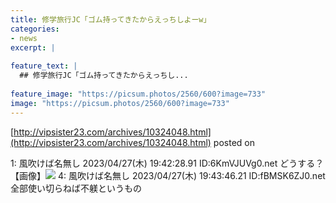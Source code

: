```yaml
---
title: 修学旅行JC「ゴム持ってきたからえっちしよーw」
categories:
- news
excerpt: |
  
feature_text: |
  ## 修学旅行JC「ゴム持ってきたからえっちし...
  
feature_image: "https://picsum.photos/2560/600?image=733"
image: "https://picsum.photos/2560/600?image=733"
---
```


[http://vipsister23.com/archives/10324048.html](http://vipsister23.com/archives/10324048.html)
posted on 

<!--more-->

1: 風吹けば名無し 2023/04/27(木) 19:42:28.91 ID:6KmVJUVg0.net どうする？ 【画像】![](https://livedoor.blogimg.jp/vipsister23/imgs/1/b/1b9a667e.jpg) 4: 風吹けば名無し 2023/04/27(木) 19:43:46.21 ID:fBMSK6ZJ0.net 全部使い切らねば不躾というもの
